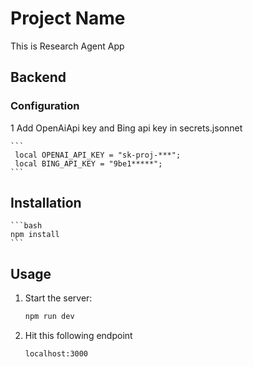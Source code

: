
# Project Name

This is Research Agent App

## Backend

### Configuration

1 Add OpenAiApi key and Bing api key in secrets.jsonnet

    ```
     local OPENAI_API_KEY = "sk-proj-***";
     local BING_API_KEY = "9be1*****";
    ```


## Installation

    ```bash
    npm install
    ```

## Usage

1. Start the server:

    ```bash
    npm run dev
    ```

2. Hit this following endpoint

    ```bash
    localhost:3000
    ```
